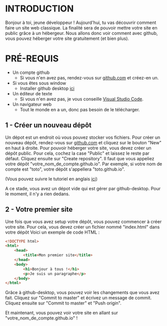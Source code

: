 # INTRODUCTION

Bonjour à toi, jeune développeur ! Aujourd'hui, tu vas découvrir comment faire un site web classique. La finalité sera de pouvoir mettre votre site en public grâce à un hébergeur. Nous allons donc voir comment avec github, vous pouvez héberger votre site gratuitement (et bien plus).

# PRÉ-REQUIS

- Un compte github
    - Si vous n'en avez pas, rendez-vous sur [github.com](github.com) et créez-en un.
- Si vous êtes sous window
    - Installer github desktop [ici](https://desktop.github.com/)
- Un éditeur de texte
    - Si vous n'en avez pas, je vous conseille [Visual Studio Code](https://code.visualstudio.com/).
- Un navigateur web
    - Tout le monde en a un, donc pas besoin de le télécharger.

## 1 - Créer un nouveau dépôt

Un dépot est un endroit où vous pouvez stocker vos fichiers. Pour créer un nouveau dépôt, rendez-vous sur [github.com](github.com) et cliquez sur le bouton "New" en haut à droite.
Pour pouvoir héberger votre site, vous devez créer un dépôt public. Pour cela, cochez la case "Public" et laissez le reste par défaut. Cliquez ensuite sur "Create repository".
Il faut que vous appeliez votre dépôt "votre_nom_de_compte.github.io". Par exemple, si votre nom de compte est "toto", votre dépôt s'appellera "toto.github.io".

(Vous pouvez suivre le tutoriel en anglais [ici](https://pages.github.com/))

A ce stade, vous avez un dépot vide qui est gérer par github-desktop. Pour le moment, il n'y a rien dedans.

## 2 - Votre premier site

Une fois que vous avez setup votre dépôt, vous pouvez commencer à créer votre site. Pour cela, vous devez créer un fichier nommé "index.html" dans votre dépôt
Voici un exemple de code HTML :

```html
<!DOCTYPE html>
<html>
    <head>
        <title>Mon premier site</title>
    </head>
    <body>
        <h1>Bonjour à tous !</h1>
        <p>Je suis un paragraphe</p>
    </body>
</html>
```

Grâce à github-desktop, vous pouvez voir les changements que vous avez fait. Cliquez sur "Commit to master" et écrivez un message de commit. Cliquez ensuite sur "Commit to master" et "Push origin".

Et maintenant, vous pouvez voir votre site en allant sur "votre_nom_de_compte.github.io" !
